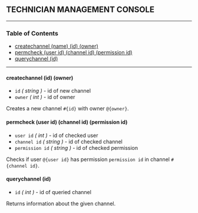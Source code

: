 ## TECHNICIAN MANAGEMENT CONSOLE

---

### Table of Contents
- [createchannel (name) (id) (owner)](#createchannel-id-owner)
- [permcheck (user id) (channel id) (permission id)](#permcheck-user-id-channel-id-permission-id)
- [querychannel (id)](#querychannel-id)

---

#### createchannel (id) (owner)
- `id` *( string )* - id of new channel
- `owner` *( int )* - id of owner

Creates a new channel `#{id}` with owner `@{owner}`.

#### permcheck (user id) (channel id) (permission id)
- `user id` *( int )* - id of checked user
- `channel id` *( string )* - id of checked channel
- `permission id` *( string )* - id of checked permission

Checks if user `@{user id}` has permission `permission id`  in channel `#{channel id}`.

#### querychannel (id)
- `id` *( int )* - id of queried channel

Returns information about the given channel.